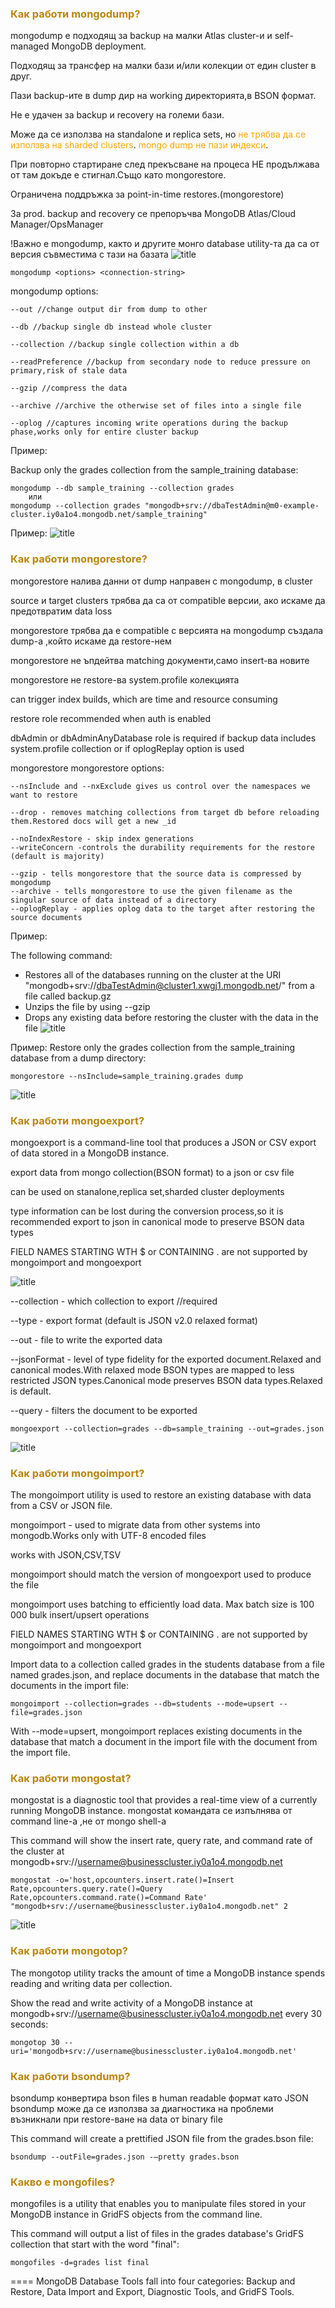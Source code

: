 ### <span style="color:darkgoldenrod"> Как работи mongodump?
mongodump е подходящ за backup на малки Atlas cluster-и и self-managed MongoDB deployment.

Подходящ за трансфер на малки бази и/или колекции от един cluster в друг.

Пази backup-ите в dump дир на working директорията,в BSON формат.

Не е удачен за backup и recovery на големи бази.

Може да се използва на standalone и replica sets, но <span style="color:orange">не трябва да се използва на sharded clusters</span>.
<span style="color:orange">mongo dump не пази индекси</span>.

При повторно стартиране след прекъсване на процеса НЕ продължава от там докъде е стигнал.Също като mongorestore.

Ограничена поддръжка за point-in-time restores.(mongorestore)

За prod. backup and recovery се препоръчва MongoDB Atlas/Cloud Manager/OpsManager

!Важно е mongodump, както и другите монго database utility-та да са от версия съвместима с тази на базата
![title](./resources/dumpDatabase.png)

    mongodump <options> <connection-string>
mongodump options:

    --out //change output dir from dump to other
    
    --db //backup single db instead whole cluster
    
    --collection //backup single collection within a db
    
    --readPreference //backup from secondary node to reduce pressure on primary,risk of stale data
    
    --gzip //compress the data
    
    --archive //archive the otherwise set of files into a single file
    
    --oplog //captures incoming write operations during the backup phase,works only for entire cluster backup

Пример:

Backup only the grades collection from the sample_training database:

    mongodump --db sample_training --collection grades
        или
    mongodump --collection grades "mongodb+srv://dbaTestAdmin@m0-example-cluster.iy0a1o4.mongodb.net/sample_training"

Пример:
![title](./resources/backupCollection.png)

### <span style="color:darkgoldenrod"> Как работи mongorestore?
mongorestore налива данни от dump направен с mongodump, в cluster

source и target clusters трябва да са от compatible версии, ако искаме да предотвратим data loss

mongorestore трябва да е compatible с версията на mongodump създала dump-a ,който искаме да restore-нем

mongorestore не ъпдейтва matching документи,само insert-ва новите

mongorestore не restore-ва system.profile колекцията

can trigger index builds, which are time and resource consuming

restore role recommended when auth is enabled

dbAdmin or dbAdminAnyDatabase role is required if backup data includes system.profile collection or if oplogReplay option is used

mongorestore <options> <connection-string> <directory or file to restore>
mongorestore options:

    --nsInclude and --nxExclude gives us control over the namespaces we want to restore

	--drop - removes matching collections from target db before reloading them.Restored docs will get a new _id
	
	--noIndexRestore - skip index generations
	--writeConcern -controls the durability requirements for the restore (default is majority)
	
	--gzip - tells mongorestore that the source data is compressed by mongodump
	--archive - tells mongorestore to use the given filename as the singular source of data instead of a directory
	--oplogReplay - applies oplog data to the target after restoring the source documents

Пример:

The following command:

 - Restores all of the databases running on the cluster at the URI "mongodb+srv://dbaTestAdmin@cluster1.xwgj1.mongodb.net/" from a file called backup.gz
 - Unzips the file by using --gzip
 - Drops any existing data before restoring the cluster with the data in the file
![title](./resources/mongoRestoreInAtlas.png)

Пример:
Restore only the grades collection from the sample_training database from a dump directory:

    mongorestore --nsInclude=sample_training.grades dump

![title](./resources/mongoRestore.png)

### <span style="color:darkgoldenrod"> Как работи mongoexport?
mongoexport is a command-line tool that produces a JSON or CSV export of data stored in a MongoDB instance.

export data from mongo collection(BSON format) to a json or csv file

can be used on stanalone,replica set,sharded cluster deployments

type information can be lost during the conversion process,so it is recommended
export to json in canonical mode to preserve BSON data types

FIELD NAMES STARTING WTH $ or CONTAINING . are not supported by mongoimport and mongoexport

![title](./resources/mongoexport.png)

--collection - which collection to export //required

--type - export format (default is JSON v2.0 relaxed format)

--out - file to write the exported data

--jsonFormat - level of type fidelity for the exported document.Relaxed and canonical modes.With relaxed mode BSON types are mapped to less restricted JSON types.Canonical mode preserves BSON data types.Relaxed is default.

--query - filters the document to be exported 

    mongoexport --collection=grades --db=sample_training --out=grades.json

![title](./resources/mongoExport2.png)
### <span style="color:darkgoldenrod"> Как работи mongoimport?
The mongoimport utility is used to restore an existing database with data from a CSV or JSON file.

mongoimport - used to migrate data from other systems into mongodb.Works only with UТF-8 encoded files

works with JSON,CSV,TSV

mongoimport should match the version of mongoexport used to produce the file

mongoimport uses batching to efficiently load data. Max batch size is 100 000 bulk insert/upsert operations

FIELD NAMES STARTING WTH $ or CONTAINING . are not supported by mongoimport and mongoexport

Import data to a collection called grades in the students database from a file named grades.json, and replace documents in the database that match the documents in the import file:

    mongoimport --collection=grades --db=students --mode=upsert --file=grades.json

With --mode=upsert, mongoimport replaces existing documents in the database that match a document in the import file with the document from the import file.

### <span style="color:darkgoldenrod"> Как работи mongostat?
mongostat is a diagnostic tool that provides a real-time view of a currently running MongoDB instance.
mongostat командата се изпълнява от command line-a ,не от mongo shell-a

This command will show the insert rate, query rate, and command rate of the cluster at mongodb+srv://username@businesscluster.iy0a1o4.mongodb.net

    mongostat -o='host,opcounters.insert.rate()=Insert Rate,opcounters.query.rate()=Query Rate,opcounters.command.rate()=Command Rate' "mongodb+srv://username@businesscluster.iy0a1o4.mongodb.net" 2

![title](./resources/mongostat.png)

### <span style="color:darkgoldenrod"> Как работи mongotop?
The mongotop utility tracks the amount of time a MongoDB instance spends reading and writing data per collection.

Show the read and write activity of a MongoDB instance at mongodb+srv://username@businesscluster.iy0a1o4.mongodb.net every 30 seconds:

    mongotop 30 --uri='mongodb+srv://username@businesscluster.iy0a1o4.mongodb.net'

### <span style="color:darkgoldenrod"> Как работи bsondump?
bsondump конвертира bson files в human readable формат като JSON
bsondump може да се използва за диагностика на проблеми възникнали при restore-ване на data от binary file

This command will create a prettified JSON file from the grades.bson file:

    bsondump --outFile=grades.json -–pretty grades.bson

### <span style="color:darkgoldenrod"> Какво е mongofiles?
mongofiles is a utility that enables you to manipulate files stored in your MongoDB instance in GridFS objects from the command line.

This command will output a list of files in the grades database's GridFS collection that start with the word "final":

    mongofiles -d=grades list final

====
MongoDB Database Tools fall into four categories: Backup and Restore, Data Import and Export, Diagnostic Tools, and GridFS Tools.